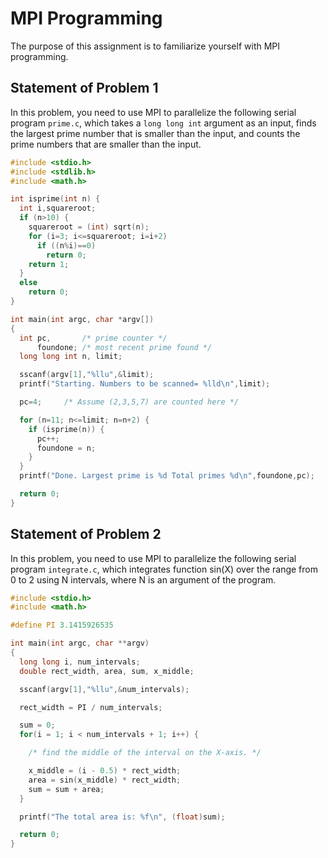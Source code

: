 # MPI Programming
The purpose of this assignment is to familiarize yourself with MPI programming.

## Statement of Problem 1
In this problem, you need to use MPI to parallelize the following serial program ``prime.c``, which takes a `long long int` argument as an input, finds the largest prime number that is smaller than the input, and counts the prime numbers that are smaller than the input.

```c
#include <stdio.h>
#include <stdlib.h>
#include <math.h>

int isprime(int n) {
  int i,squareroot;
  if (n>10) {
    squareroot = (int) sqrt(n);
    for (i=3; i<=squareroot; i=i+2)
      if ((n%i)==0)
        return 0;
    return 1;
  }
  else
    return 0;
}

int main(int argc, char *argv[])
{
  int pc,       /* prime counter */
      foundone; /* most recent prime found */
  long long int n, limit;

  sscanf(argv[1],"%llu",&limit);    
  printf("Starting. Numbers to be scanned= %lld\n",limit);

  pc=4;     /* Assume (2,3,5,7) are counted here */

  for (n=11; n<=limit; n=n+2) {
    if (isprime(n)) {
      pc++;
      foundone = n;
    }           
  }
  printf("Done. Largest prime is %d Total primes %d\n",foundone,pc);

  return 0;
} 

```

## Statement of Problem 2
In this problem, you need to use MPI to parallelize the following serial program ``integrate.c``, which integrates function sin(X) over the range from 0 to 2 using N intervals, where N is an argument of the program.

```c
#include <stdio.h>
#include <math.h>

#define PI 3.1415926535

int main(int argc, char **argv) 
{
  long long i, num_intervals;
  double rect_width, area, sum, x_middle; 

  sscanf(argv[1],"%llu",&num_intervals);

  rect_width = PI / num_intervals;

  sum = 0;
  for(i = 1; i < num_intervals + 1; i++) {

    /* find the middle of the interval on the X-axis. */ 

    x_middle = (i - 0.5) * rect_width;
    area = sin(x_middle) * rect_width; 
    sum = sum + area;
  } 

  printf("The total area is: %f\n", (float)sum);

  return 0;
}   

```
